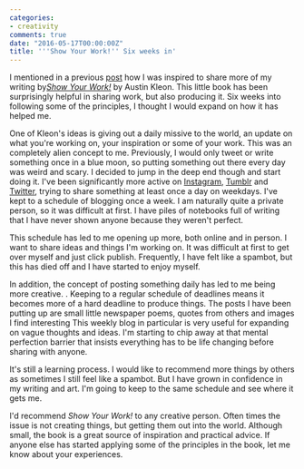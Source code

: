```yaml
---
categories:
- creativity
comments: true
date: "2016-05-17T00:00:00Z"
title: '''Show Your Work!'' Six weeks in'
---
```

  
I mentioned in a previous <a href="/the-work-never-stops/">post</a> how I was inspired to share more of my writing by<a href="http://austinkleon.com/show-your-work/"><em>Show Your Work!</em></a> by Austin Kleon. This little book has been surprisingly helpful in sharing work, but also producing it. Six weeks into following some of the principles, I thought I would expand on how it has helped me.  

<!--more-->  

One of Kleon's ideas is giving out a daily missive to the world, an update on what you're working on, your inspiration or some of your work. This was an completely alien concept to me.  Previously, I would only tweet or write something once in a blue moon, so putting something out there every day was weird and scary. I decided to jump in the deep end though and start doing it. I've been significantly more active on <a href="https://www.instagram.com/davidralphlewis/">Instagram</a>, <a href="http://binary-ephemera.tumblr.com/">Tumblr</a> and <a href="https://twitter.com/davelewis88">Twitter</a>, trying to share something at least once a day on weekdays. I've kept to a schedule of blogging once a week. I am naturally quite a private person, so it was difficult at first. I have piles of notebooks full of writing that I have never shown anyone because they weren't perfect.  

This schedule has led to me opening up more, both online and in person. I want to share ideas and things I'm working on. It was difficult at first to get over myself and just click publish.  Frequently, I have felt like a spambot, but this has died off and I have started to enjoy myself.  

In addition, the concept of posting something daily has led to me being more creative. . Keeping to a regular schedule of deadlines means it becomes more of a hard deadline to produce things. The posts I have been putting up are small little newspaper poems, quotes from others and images I find interesting This weekly blog in particular is very useful for expanding on vague thoughts and ideas. I'm starting to chip away at that mental perfection barrier that insists everything has to be life changing before sharing with anyone.  

It's still a learning process. I would like to recommend more things by others as sometimes I still feel like a spambot. But I have grown in confidence in my writing and art. I'm going to keep to the same schedule and see where it gets me.  

I'd recommend <em>Show Your Work!</em> to any creative person. Often times the issue is not creating things, but getting them out into the world. Although small, the book is a great source of inspiration and practical advice. If anyone else has started applying some of the principles in the book, let me know about your experiences.  
